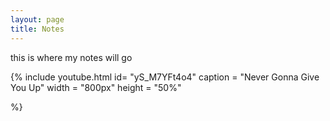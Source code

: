 ```yaml
---
layout: page
title: Notes
---
```

this is where my notes will go 

{% include youtube.html 
id= "yS_M7YFt4o4" 
caption = "Never Gonna Give You Up"
width = "800px"
height = "50%"

%}